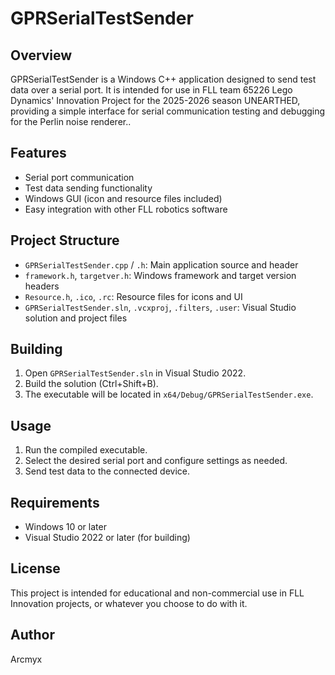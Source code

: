 # GPRSerialTestSender

## Overview

GPRSerialTestSender is a Windows C++ application designed to send test data over a serial port. It is intended for use in FLL team 65226 Lego Dynamics' Innovation Project for the 2025-2026 season UNEARTHED, providing a simple interface for serial communication testing and debugging for the Perlin noise renderer..

## Features

- Serial port communication
- Test data sending functionality
- Windows GUI (icon and resource files included)
- Easy integration with other FLL robotics software

## Project Structure

- `GPRSerialTestSender.cpp` / `.h`: Main application source and header
- `framework.h`, `targetver.h`: Windows framework and target version headers
- `Resource.h`, `.ico`, `.rc`: Resource files for icons and UI
- `GPRSerialTestSender.sln`, `.vcxproj`, `.filters`, `.user`: Visual Studio solution and project files

## Building

1. Open `GPRSerialTestSender.sln` in Visual Studio 2022.
2. Build the solution (Ctrl+Shift+B).
3. The executable will be located in `x64/Debug/GPRSerialTestSender.exe`.

## Usage

1. Run the compiled executable.
2. Select the desired serial port and configure settings as needed.
3. Send test data to the connected device.

## Requirements

- Windows 10 or later
- Visual Studio 2022 or later (for building)

## License

This project is intended for educational and non-commercial use in FLL Innovation projects, or whatever you choose to do with it.

## Author

Arcmyx
